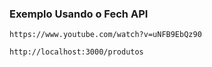 ### Exemplo Usando o Fech API
```
https://www.youtube.com/watch?v=uNFB9EbQz90
```

``` API
http://localhost:3000/produtos
```